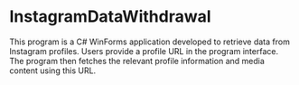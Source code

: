 # InstagramDataWithdrawal
This program is a C# WinForms application developed to retrieve data from Instagram profiles. Users provide a profile URL in the program interface. The program then fetches the relevant profile information and media content using this URL.
